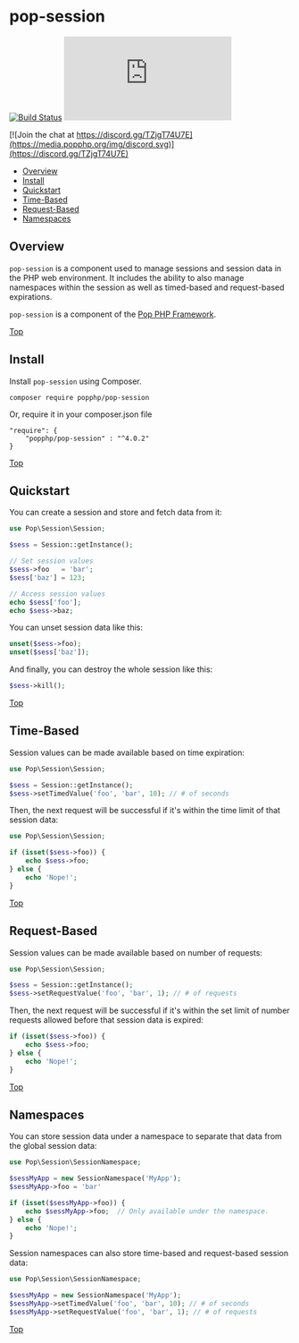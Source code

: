 pop-session
===========

[![Build Status](https://github.com/popphp/pop-session/workflows/phpunit/badge.svg)](https://github.com/popphp/pop-session/actions)
[![Coverage Status](http://cc.popphp.org/coverage.php?comp=pop-session)](http://cc.popphp.org/pop-session/)

[![Join the chat at https://discord.gg/TZjgT74U7E](https://media.popphp.org/img/discord.svg)](https://discord.gg/TZjgT74U7E)

* [Overview](#overview)
* [Install](#install)
* [Quickstart](#quickstart)
* [Time-Based](#time-based)
* [Request-Based](#request-based)
* [Namespaces](#namespaces)

Overview
--------
`pop-session` is a component used to manage sessions and session data in the PHP web environment.
It includes the ability to also manage namespaces within the session as well as timed-based and
request-based expirations.

`pop-session` is a component of the [Pop PHP Framework](https://www.popphp.org/).

[Top](#pop-session)

Install
-------

Install `pop-session` using Composer.

    composer require popphp/pop-session

Or, require it in your composer.json file

    "require": {
        "popphp/pop-session" : "^4.0.2"
    }

[Top](#pop-session)

Quickstart
----------

You can create a session and store and fetch data from it:

```php
use Pop\Session\Session;

$sess = Session::getInstance();

// Set session values
$sess->foo   = 'bar';
$sess['baz'] = 123;

// Access session values
echo $sess['foo'];
echo $sess->baz;
```

You can unset session data like this:

```php
unset($sess->foo);
unset($sess['baz']);
```

And finally, you can destroy the whole session like this:

```php
$sess->kill();
```

[Top](#pop-session)

Time-Based
----------

Session values can be made available based on time expiration:

```php
use Pop\Session\Session;

$sess = Session::getInstance();
$sess->setTimedValue('foo', 'bar', 10); // # of seconds
```

Then, the next request will be successful if it's within the time
limit of that session data: 

```php
use Pop\Session\Session;

if (isset($sess->foo)) {
    echo $sess->foo;
} else {
    echo 'Nope!';
}
```

[Top](#pop-session)

Request-Based
-------------

Session values can be made available based on number of requests:

```php
use Pop\Session\Session;

$sess = Session::getInstance();
$sess->setRequestValue('foo', 'bar', 1); // # of requests
```

Then, the next request will be successful if it's within the set limit
of number requests allowed before that session data is expired:

```php
if (isset($sess->foo)) {
    echo $sess->foo;
} else {
    echo 'Nope!';
}
```

[Top](#pop-session)

Namespaces
----------

You can store session data under a namespace to separate that data from the global
session data:

```php
use Pop\Session\SessionNamespace;

$sessMyApp = new SessionNamespace('MyApp');
$sessMyApp->foo = 'bar'

if (isset($sessMyApp->foo)) {
    echo $sessMyApp->foo;  // Only available under the namespace.
} else {
    echo 'Nope!';
}
```

Session namespaces can also store time-based and request-based session data:

```php
use Pop\Session\SessionNamespace;

$sessMyApp = new SessionNamespace('MyApp');
$sessMyApp->setTimedValue('foo', 'bar', 10); // # of seconds
$sessMyApp->setRequestValue('foo', 'bar', 1); // # of requests
```

[Top](#pop-session)
